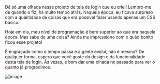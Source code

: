 Dá só uma olhada nesse projeto de tela de login que eu criei! Lembro-me de quando o fiz, há muito tempo atrás. Naquela época, eu ficava surpreso com a quantidade de coisas que era possível fazer usando apenas um CSS básico.

Hoje em dia, meu nível de programação é bem superior ao que era naquela época. Mas sabe de uma coisa? Ainda me impressiono com o quão bonito ficou esse projeto!

É engraçado como o tempo passa e a gente evolui, não é mesmo? De qualquer forma, espero que você goste do design e da funcionalidade desta tela de login. Às vezes, é bom dar uma olhada no passado para ver o quanto já progredimos.

![image](https://github.com/Murilophy/Projeto-login/assets/137320364/da3e18e0-3acd-4868-89b5-4f834793a2f8)

